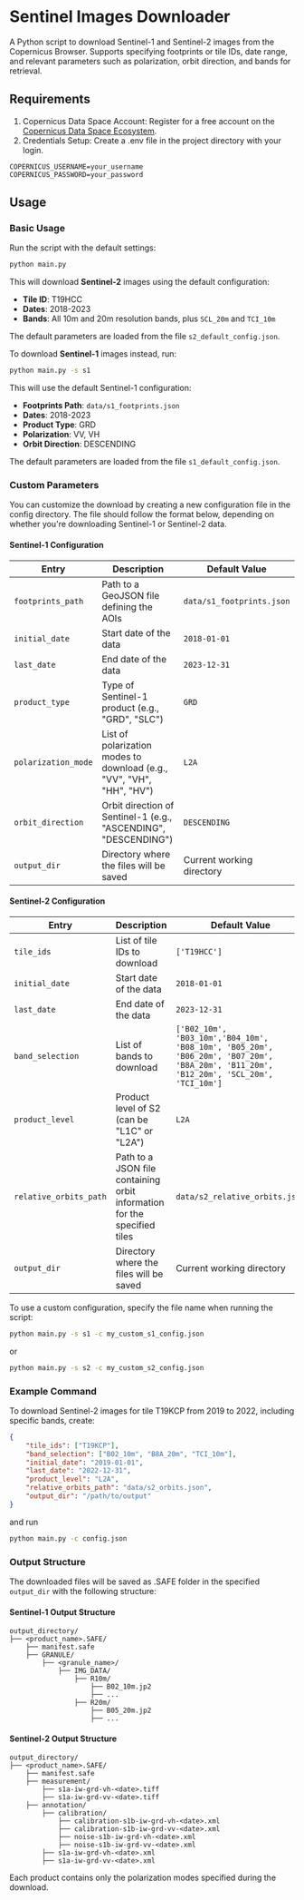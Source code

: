 # Sentinel Images Downloader

A Python script to download Sentinel-1 and Sentinel-2 images from the Copernicus Browser. Supports specifying footprints or tile IDs, date range, and relevant parameters such as polarization, orbit direction, and bands for retrieval.

## Requirements
1. Copernicus Data Space Account: Register for a free account on the [Copernicus Data Space Ecosystem](https://dataspace.copernicus.eu/).
2. Credentials Setup: Create a .env file in the project directory with your login.
```text 
COPERNICUS_USERNAME=your_username
COPERNICUS_PASSWORD=your_password
```

## Usage
### Basic Usage
Run the script with the default settings:
```bat 
python main.py
```
This will download **Sentinel-2** images using the default configuration:
* **Tile ID**: T19HCC
* **Dates**: 2018-2023
* **Bands**: All 10m and 20m resolution bands, plus ```SCL_20m``` and ```TCI_10m```

The default parameters are loaded from the file ```s2_default_config.json```.

To download **Sentinel-1** images instead, run:
```bat 
python main.py -s s1
```

This will use the default Sentinel-1 configuration:
* **Footprints Path**: ```data/s1_footprints.json```
* **Dates**: 2018-2023
* **Product Type**: GRD
* **Polarization**: VV, VH
* **Orbit Direction**: DESCENDING

The default parameters are loaded from the file ```s1_default_config.json```.

### Custom Parameters
You can customize the download by creating a new configuration file in the config directory. The file should follow the format below, depending on whether you're downloading Sentinel-1 or Sentinel-2 data.

#### Sentinel-1 Configuration
| Entry | Description | Default Value |
| -------- | ----------- | ------------- |
| ```footprints_path```  | Path to a GeoJSON file defining the AOIs | ```data/s1_footprints.json``` |
| ```initial_date``` | Start date of the data | ```2018-01-01``` |
| ```last_date``` | End date of the data | ```2023-12-31``` |
| ```product_type``` | Type of Sentinel-1 product (e.g., "GRD", "SLC")  | ```GRD``` |
| ```polarization_mode``` | List of polarization modes to download (e.g., "VV", "VH", "HH", "HV") | ```L2A``` |
| ```orbit_direction``` | Orbit direction of Sentinel-1 (e.g., "ASCENDING", "DESCENDING") | ```DESCENDING``` |
| ```output_dir``` | Directory where the files will be saved | Current working directory |

#### Sentinel-2 Configuration
| Entry | Description | Default Value |
| -------- | ----------- | ------------- |
| ```tile_ids```  | List of tile IDs to download | ```['T19HCC']``` |
| ```initial_date``` | Start date of the data | ```2018-01-01``` |
| ```last_date``` | End date of the data | ```2023-12-31``` |
| ```band_selection``` | List of bands to download | ```['B02_10m', 'B03_10m','B04_10m', 'B08_10m', 'B05_20m', 'B06_20m', 'B07_20m', 'B8A_20m', 'B11_20m', 'B12_20m', 'SCL_20m', 'TCI_10m']``` |
| ```product_level``` | Product level of S2 (can be "L1C" or "L2A") | ```L2A``` |
| ```relative_orbits_path``` | Path to a JSON file containing orbit information for the specified tiles | ```data/s2_relative_orbits.json``` |
| ```output_dir``` | Directory where the files will be saved | Current working directory |

To use a custom configuration, specify the file name when running the script:
```bat 
python main.py -s s1 -c my_custom_s1_config.json
```
or 
```bat 
python main.py -s s2 -c my_custom_s2_config.json
```
### Example Command
To download Sentinel-2 images for tile T19KCP from 2019 to 2022, including specific bands, create:
```json
{
    "tile_ids": ["T19KCP"],
    "band_selection": ["B02_10m", "B8A_20m", "TCI_10m"],
    "initial_date": "2019-01-01",
    "last_date": "2022-12-31", 
    "product_level": "L2A",
    "relative_orbits_path": "data/s2_orbits.json",
    "output_dir": "/path/to/output"
}
```
and run
```bat 
python main.py -c config.json
```

### Output Structure
The downloaded files will be saved as .SAFE folder in the specified ```output_dir``` with the following structure:

#### Sentinel-1 Output Structure
```text
output_directory/
├── <product_name>.SAFE/
    ├── manifest.safe
    ├── GRANULE/
        ├── <granule_name>/
            ├── IMG_DATA/
                ├── R10m/
                    ├── B02_10m.jp2
                    ├── ...
                ├── R20m/
                    ├── B05_20m.jp2
                    ├── ...
```
#### Sentinel-2 Output Structure
```text
output_directory/
├── <product_name>.SAFE/
    ├── manifest.safe
    ├── measurement/
        ├── s1a-iw-grd-vh-<date>.tiff
        ├── s1a-iw-grd-vv-<date>.tiff
    ├── annotation/
        ├── calibration/
            ├── calibration-s1b-iw-grd-vh-<date>.xml
            ├── calibration-s1b-iw-grd-vv-<date>.xml
            ├── noise-s1b-iw-grd-vh-<date>.xml
            ├── noise-s1b-iw-grd-vv-<date>.xml
        ├── s1a-iw-grd-vh-<date>.xml
        ├── s1a-iw-grd-vv-<date>.xml
```
Each product contains only the polarization modes specified during the download.